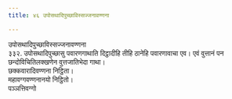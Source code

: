 ```yaml
---
title: ४६ उपोसथादिपुच्छाविस्सज्जनावण्णना

---
```

उपोसथादिपुच्छाविस्सज्जनावण्णना  
३३२. उपोसथादिपुच्छासु पवारणगाथाति दिट्ठादीहि तीहि ठानेहि पवारणावाचा एव। एवं वुत्तानं पन छन्दोविचितिलक्खणेन वुत्तजातिभेदा गाथा।  
छक्कवारादिवण्णना निट्ठिता।  
महावग्गवण्णनानयो निट्ठितो।  
पञ्ञत्तिवग्गो  